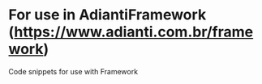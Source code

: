 # For use in AdiantiFramework (https://www.adianti.com.br/framework)

Code snippets for use with Framework
